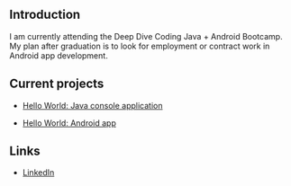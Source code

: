 ## Introduction

I am currently attending the Deep Dive Coding Java + Android Bootcamp. My plan after graduation is to look for employment or contract work in Android app development.
    
## Current projects

* [Hello World: Java console application](https://github.com/John-Jaramillo/deep-dive-hello-world-ij)

* [Hello World: Android app](https://github.com/John-Jaramillo/android-hello-world)

## Links

* [LinkedIn](https://www.linkedin.com/in/john-jaramillo-5172521b3/)